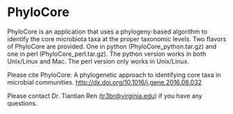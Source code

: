 # PhyloCore
PhyloCore is an application that uses a phylogeny-based algorithm to identify the core microbiota taxa at the proper taxonomic levels. Two flavors of PhyloCore are provided. One in python (PhyloCore_python.tar.gz) and one in perl (PhyloCore_perl.tar.gz). The python version works in both Unix/Linux and Mac. The perl version only works in Unix/Linux.


Please cite PhyloCore: A phylogenetic approach to identifying core taxa in microbial communities. http://dx.doi.org/10.1016/j.gene.2016.08.032

Please contact Dr. Tiantian Ren (tr3br@virginia.edu) if you have any questions. 
